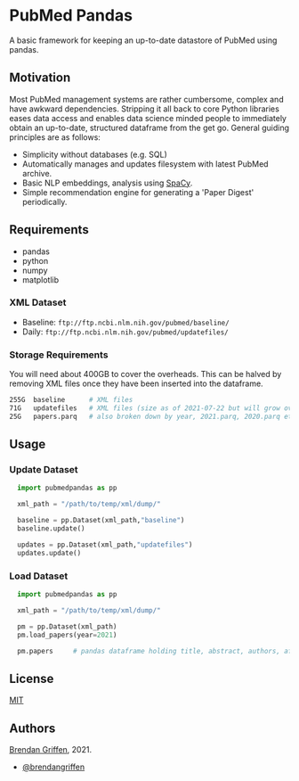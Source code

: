 
# PubMed Pandas

A basic framework for keeping an up-to-date datastore of PubMed using pandas.

## Motivation

Most PubMed management systems are rather cumbersome, complex and have awkward dependencies. Stripping it all back to core Python libraries eases data access and enables data science minded people to immediately obtain an up-to-date, structured dataframe from the get go. General guiding principles are as follows:

- Simplicity without databases (e.g. SQL)
- Automatically manages and updates filesystem with latest PubMed archive.
- Basic NLP embeddings, analysis using [SpaCy](https://spacy.io/).
- Simple recommendation engine for generating a 'Paper Digest' periodically.


## Requirements

- pandas
- python
- numpy
- matplotlib

### XML Dataset

- Baseline: `ftp://ftp.ncbi.nlm.nih.gov/pubmed/baseline/`
- Daily: `ftp://ftp.ncbi.nlm.nih.gov/pubmed/updatefiles/`

### Storage Requirements

You will need about 400GB to cover the overheads. This can be halved by removing XML files once they have been inserted into the dataframe.

```bash
255G  baseline      # XML files
71G   updatefiles   # XML files (size as of 2021-07-22 but will grow over the year)
25G   papers.parq   # also broken down by year, 2021.parq, 2020.parq etc.
```

## Usage

### Update Dataset

```python
  import pubmedpandas as pp

  xml_path = "/path/to/temp/xml/dump/"

  baseline = pp.Dataset(xml_path,"baseline")
  baseline.update()

  updates = pp.Dataset(xml_path,"updatefiles")
  updates.update()
```

### Load Dataset

```python
  import pubmedpandas as pp

  xml_path = "/path/to/temp/xml/dump/"

  pm = pp.Dataset(xml_path)
  pm.load_papers(year=2021)

  pm.papers     # pandas dataframe holding title, abstract, authors, affiliations etc.
```

## License

[MIT](https://choosealicense.com/licenses/mit/)

## Authors

[Brendan Griffen](https://www.brendangriffen.com/), 2021.
-  [@brendangriffen](https://www.twitter.com/bgriffen)
